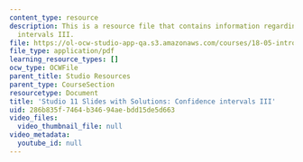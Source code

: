 ```yaml
---
content_type: resource
description: This is a resource file that contains information regarding confidence
  intervals III.
file: https://ol-ocw-studio-app-qa.s3.amazonaws.com/courses/18-05-introduction-to-probability-and-statistics-spring-2014/286b835f7464b34694aebdd15de5d663_MIT18_05S14_studio11slides.pdf
file_type: application/pdf
learning_resource_types: []
ocw_type: OCWFile
parent_title: Studio Resources
parent_type: CourseSection
resourcetype: Document
title: 'Studio 11 Slides with Solutions: Confidence intervals III'
uid: 286b835f-7464-b346-94ae-bdd15de5d663
video_files:
  video_thumbnail_file: null
video_metadata:
  youtube_id: null
---
```

